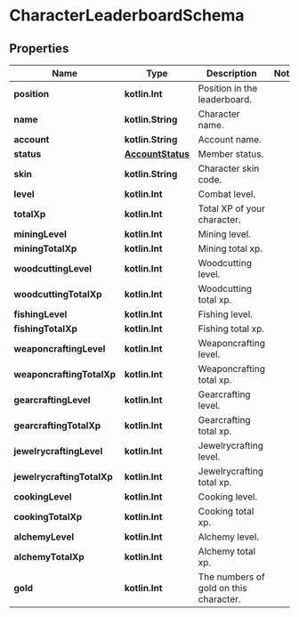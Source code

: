 
# CharacterLeaderboardSchema

## Properties
Name | Type | Description | Notes
------------ | ------------- | ------------- | -------------
**position** | **kotlin.Int** | Position in the leaderboard. | 
**name** | **kotlin.String** | Character name. | 
**account** | **kotlin.String** | Account name. | 
**status** | [**AccountStatus**](AccountStatus.md) | Member status. | 
**skin** | **kotlin.String** | Character skin code. | 
**level** | **kotlin.Int** | Combat level. | 
**totalXp** | **kotlin.Int** | Total XP of your character. | 
**miningLevel** | **kotlin.Int** | Mining level. | 
**miningTotalXp** | **kotlin.Int** | Mining total xp. | 
**woodcuttingLevel** | **kotlin.Int** | Woodcutting level. | 
**woodcuttingTotalXp** | **kotlin.Int** | Woodcutting total xp. | 
**fishingLevel** | **kotlin.Int** | Fishing level. | 
**fishingTotalXp** | **kotlin.Int** | Fishing total xp. | 
**weaponcraftingLevel** | **kotlin.Int** | Weaponcrafting level. | 
**weaponcraftingTotalXp** | **kotlin.Int** | Weaponcrafting total xp. | 
**gearcraftingLevel** | **kotlin.Int** | Gearcrafting level. | 
**gearcraftingTotalXp** | **kotlin.Int** | Gearcrafting total xp. | 
**jewelrycraftingLevel** | **kotlin.Int** | Jewelrycrafting level. | 
**jewelrycraftingTotalXp** | **kotlin.Int** | Jewelrycrafting total xp. | 
**cookingLevel** | **kotlin.Int** | Cooking level. | 
**cookingTotalXp** | **kotlin.Int** | Cooking total xp. | 
**alchemyLevel** | **kotlin.Int** | Alchemy level. | 
**alchemyTotalXp** | **kotlin.Int** | Alchemy total xp. | 
**gold** | **kotlin.Int** | The numbers of gold on this character. | 



